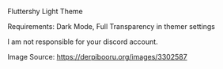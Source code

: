 Fluttershy Light Theme

Requirements: Dark Mode, Full Transparency in themer settings

I am not responsible for your discord account.

Image Source: https://derpibooru.org/images/3302587
